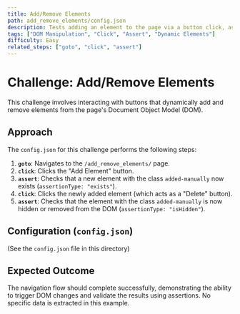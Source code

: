 ```yaml
---
title: Add/Remove Elements
path: add_remove_elements/config.json
description: Tests adding an element to the page via a button click, asserting its existence, clicking the new element to remove it, and asserting its removal.
tags: ["DOM Manipulation", "Click", "Assert", "Dynamic Elements"]
difficulty: Easy
related_steps: ["goto", "click", "assert"]
---
```


# Challenge: Add/Remove Elements

This challenge involves interacting with buttons that dynamically add and remove elements from the page's Document Object Model (DOM).

## Approach

The `config.json` for this challenge performs the following steps:

1.  **`goto`**: Navigates to the `/add_remove_elements/` page.
2.  **`click`**: Clicks the "Add Element" button.
3.  **`assert`**: Checks that a new element with the class `added-manually` now exists (`assertionType: "exists"`).
4.  **`click`**: Clicks the newly added element (which acts as a "Delete" button).
5.  **`assert`**: Checks that the element with the class `added-manually` is now hidden or removed from the DOM (`assertionType: "isHidden"`).

## Configuration (`config.json`)

(See the `config.json` file in this directory)

## Expected Outcome

The navigation flow should complete successfully, demonstrating the ability to trigger DOM changes and validate the results using assertions. No specific data is extracted in this example.
